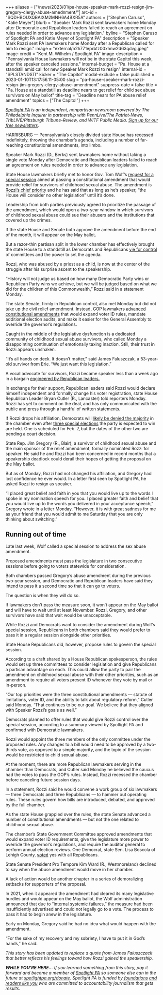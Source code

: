 +++
aliases = ["/news/2023/01/pa-house-speaker-mark-rozzi-resign-jim-gregory-clergy-abuse-amednment/"]
arc-id = "SQDHBOUXQBAIXM2MNH6A4BXR5A"
authors = ["Stephen Caruso", "Katie Meyer"]
blurb = "Speaker Mark Rozzi sent lawmakers home Monday after Democratic and Republican leaders failed to reach an agreement on rules needed in order to advance any legislation."
byline = "Stephen Caruso of Spotlight PA and Katie Meyer of Spotlight PA"
description = "Speaker Mark Rozzi sent PA lawmakers home Monday after a Republican called for him to resign."
image = "external/n2h771eprbtz00xhnw2d63qdvg.jpeg"
image-credit = "Kent M. Wilhelm / Spotlight PA"
image-description = "Pennsylvania House lawmakers will not be in the state Capitol this week, after the speaker canceled sessions."
internal-budget = "Pa. House at a standstill amid call for new Speaker Mark Rozzi to resign"
internal-id = "SPLSTANDSTI"
kicker = "The Capitol"
modal-exclude = false
published = 2023-01-10T13:17:56.11-05:00
slug = "pa-house-speaker-mark-rozzi-resign-jim-gregory-clergy-abuse-amendment"
suppress-date = false
title = "Pa. House at a standstill as deadline nears to get relief for child sex abuse survivors on May ballot"
title-tag = "Deadline nears for PA abuse relief amendment"
topics = ["The Capitol"]
+++

<a href="https://www.spotlightpa.org/"><i>Spotlight PA</i></a><i> is an independent, nonpartisan newsroom powered by The Philadelphia Inquirer in partnership with PennLive/The Patriot-News, TribLIVE/Pittsburgh Tribune-Review, and WITF Public Media. </i><a href="https://www.spotlightpa.org/newsletters"><i>Sign up for our free newsletters</i></a><i>.</i>

HARRISBURG — Pennsylvania’s closely divided state House has recessed indefinitely, throwing the chamber’s agenda, including a number of far-reaching constitutional amendments, into limbo.

Speaker Mark Rozzi (D., Berks) sent lawmakers home without taking a single vote Monday after Democratic and Republican leaders failed to reach an agreement on rules needed in order to advance any legislation.

State House lawmakers briefly met to honor Gov. Tom Wolf’s <a href="https://www.spotlightpa.org/news/2023/01/pa-legislature-tom-wolf-mark-rozzi-clergy-abuse-special-session/">request for a special session</a> aimed at passing a constitutional amendment that would provide relief for survivors of childhood sexual abuse. The amendment is <a href="https://www.spotlightpa.org/news/2023/01/pa-legislature-house-speaker-mark-rozzi-clergy-abuse-profile/">Rozzi’s chief priority</a> and he has said that as long as he’s speaker, “the House will consider no other legislation” until it’s done.

<script src="https://www.spotlightpa.org/embed.js" async></script><div data-spl-embed-version="1" data-spl-src="https://www.spotlightpa.org/embeds/newsletter/"></div>


Leadership from both parties previously agreed to prioritize the passage of the amendment, which would open a two-year window in which survivors of childhood sexual abuse could sue their abusers and the institutions that covered up the crimes.

If the state House and Senate both approve the amendment before the end of the month, it will appear on the May ballot.

But a razor-thin partisan split in the lower chamber has effectively brought the state House to a standstill as Democrats and Republicans <a href="https://www.spotlightpa.org/news/2023/01/pa-house-speaker-mark-rozzi-rule-changes/">vie for control</a> of committees and the power to set the agenda.

Rozzi, who was abused by a priest as a child, is now at the center of the struggle after his surprise ascent to the speakership.

“History will not judge us based on how many Democratic Party wins or Republican Party wins we achieve, but we will be judged based on what we did for the children of this Commonwealth,” Rozzi said in a statement Monday.

The state Senate, firmly in Republican control, also met Monday but did not take up the civil relief amendment. Instead, GOP lawmakers <a href="https://www.spotlightpa.org/news/2022/12/republicans-pa-house-control-constitional-amendments-abortion/">advanced constitutional amendments</a> that would expand voter ID rules, mandate additional election audits, and make it easier for the General Assembly to override the governor’s regulations.

Caught in the middle of the legislative dysfunction is a dedicated community of childhood sexual abuse survivors, who called Monday a disappointing continuation of emotionally taxing inaction. Still, their trust in Rozzi appears unshaken.

”It’s all hands on deck. It doesn’t matter,” said James Faluszczak, a 53-year-old survivor from Erie. “We just want this legislation.”

A vocal advocate for survivors, Rozzi became speaker less than a week ago in a bargain <a href="https://www.spotlightpa.org/news/2023/01/pa-house-speaker-mark-rozzi-behind-the-scenes/">engineered by Republican leaders. </a>

In exchange for their support, Republican leaders said Rozzi would declare himself independent and formally change his voter registration, state House Republican Leader Bryan Cutler (R., Lancaster) told reporters Monday. Rozzi has yet to comment on the deal, and has only communicated with the public and press through a handful of written statements.

If Rozzi drops his affiliation, Democrats will <a href="https://www.spotlightpa.org/news/2022/11/pa-election-2022-democrats-majority-summer-lee-austin-davis/" target="_blank">likely be denied the majority</a> in the chamber even after <a href="https://www.spotlightpa.org/news/2022/12/pa-2022-election-state-house-specials-joanna-mcclinton/">three special elections</a> the party is expected to win are held. One is scheduled for Feb. 7, but the dates of the other two are pending a court decision.

State Rep. Jim Gregory (R., Blair), a survivor of childhood sexual abuse and the main sponsor of the relief amendment, formally nominated Rozzi for speaker. He said he and Rozzi had been concerned in recent months that a speakership deadlock could derail their hopes of getting the proposal on the May ballot.

But as of Monday, Rozzi had not changed his affiliation, and Gregory had lost confidence he ever would. In a letter first seen by Spotlight PA, he asked Rozzi to resign as speaker.

“I placed great belief and faith in you that you would live up to the words I spoke in my nomination speech for you. I placed greater faith and belief that you would live up to the words you delivered in your acceptance speech,” Gregory wrote in a letter Monday. “However, it is with great sadness for me as your friend that you would admit to me Saturday that you are only thinking about switching.”

## Running out of time

Late last week, Wolf called a special session to address the sex abuse amendment.

Proposed amendments must pass the legislature in two consecutive sessions before going to voters statewide for consideration.

Both chambers passed Gregory’s abuse amendment during the previous two-year session, and Democratic and Republican leaders have said they intend to pass it a second time so that it can go to voters.

The question is when they will do so.

If lawmakers don’t pass the measure soon, it won’t appear on the May ballot and will have to wait until at least November. Rozzi, Gregory, and other survivors have said that wait would be unacceptable.

While Rozzi and Democrats want to consider the amendment during Wolf’s special session, Republicans in both chambers said they would prefer to pass it in a regular session alongside other priorities.

State House Republicans did, however, propose rules to govern the special session.

According to a draft shared by a House Republican spokesperson, the rules would set up three committees to consider legislation and give Republicans a partisan advantage on each. This could allow the party to pair the amendment on childhood sexual abuse with their other priorities, such as an amendment to require all voters present ID whenever they vote by mail or in-person.

“Our top priorities were the three constitutional amendments — statute of limitations, voter ID, and the ability to talk about regulatory reform,” Cutler said Monday. “That continues to be our goal. We believe that they aligned with Speaker Rozzi’s goals as well.”

Democrats planned to offer rules that would give Rozzi control over the special session, according to a summary viewed by Spotlight PA and confirmed with Democratic lawmakers.

Rozzi would appoint the three members of the only committee under the proposed rules. Any changes to a bill would need to be approved by a two-thirds vote, as opposed to a simple majority, and the topic of the session would be restricted to child sexual abuse.

At the moment, there are more Republican lawmakers serving in the chamber than Democrats, and Cutler said Monday he believed the caucus had the votes to pass the GOP’s rules. Instead, Rozzi recessed the chamber before canceling future session days.

In a statement, Rozzi said he would convene a work group of six lawmakers — three Democrats and three Republicans — to hammer out operating rules. These rules govern how bills are introduced, debated, and approved by the full chamber.

As the state House grappled over the rules, the state Senate advanced a number of constitutional amendments — but not the one related to childhood sexual abuse.

<script src="https://www.spotlightpa.org/embed.js" async></script><div data-spl-embed-version="1" data-spl-src="https://www.spotlightpa.org/embeds/donate/"></div>


The chamber’s State Government Committee approved amendments that would expand voter ID requirements, give the legislature more power to override the governor’s regulations, and require the auditor general to perform annual election reviews. One Democrat, state Sen. Lisa Boscola of Lehigh County, <a href="https://www.legis.state.pa.us/cfdocs/legis/RCC/PUBLIC/listVoteSummary.cfm?sYear=2023&sInd=0&chamber=S&cteeCde=41&theDate=01/09/2023&RollCallId=8" target="_blank">voted</a> yes with all Republicans.

State Senate President Pro Tempore Kim Ward (R., Westmoreland) declined to say when the abuse amendment would move in her chamber.

A lack of action would be another chapter in a series of demoralizing setbacks for supporters of the proposal.

In 2021, when it appeared the amendment had cleared its many legislative hurdles and would appear on the May ballot, the Wolf administration announced that due to “<a href="https://www.spotlightpa.org/news/2021/05/pa-child-sex-abuse-legal-window-wolf-admin-blunder-report-findings/">internal systemic failures</a>,” the measure had been insufficiently advertised and could not legally go to a vote. The process to pass it had to begin anew in the legislature.

Early on Monday, Gregory said he had no idea what would happen with the amendment.

“For the sake of my recovery and my sobriety, I have to put it in God’s hands,” he said.

<i>This story has been updated to replace a quote from James Faluszczack that better reflects his feelings toward how Rozzi gained the speakership.</i>

<i><b>WHILE YOU’RE HERE...</b></i><i> If you learned something from this story, pay it forward and become a member of </i><a href="https://www.spotlightpa.org/"><i>Spotlight PA</i></a><i> so someone else can in the future at </i><a href="https://www.spotlightpa.org/donate"><i>spotlightpa.org/donate</i></a><i>. Spotlight PA is funded by</i><a href="https://www.spotlightpa.org/support"><i> foundations</i></a><i> </i><a href="https://www.spotlightpa.org/support"><i>and readers like you</i></a><i> who are committed to accountability journalism that gets results.</i>
